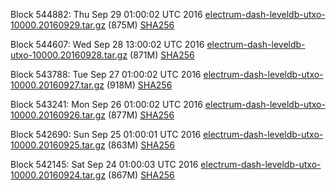 Block 544882: Thu Sep 29 01:00:02 UTC 2016 [electrum-dash-leveldb-utxo-10000.20160929.tar.gz](https://transfer.sh/I0ulR/electrum-dash-leveldb-utxo-10000.20160929.tar.gz) (875M) [SHA256](https://transfer.sh/12ZvXZ/electrum-dash-leveldb-utxo-10000.20160929.tar.gz.sha256)

Block 544607: Wed Sep 28 13:00:02 UTC 2016 [electrum-dash-leveldb-utxo-10000.20160928.tar.gz](https://transfer.sh/F1eCZ/electrum-dash-leveldb-utxo-10000.20160928.tar.gz) (871M) [SHA256](https://transfer.sh/4KRHQ/electrum-dash-leveldb-utxo-10000.20160928.tar.gz.sha256)

Block 543788: Tue Sep 27 01:00:02 UTC 2016 [electrum-dash-leveldb-utxo-10000.20160927.tar.gz](https://transfer.sh/11KJtF/electrum-dash-leveldb-utxo-10000.20160927.tar.gz) (918M) [SHA256](https://transfer.sh/bymy8/electrum-dash-leveldb-utxo-10000.20160927.tar.gz.sha256)

Block 543241: Mon Sep 26 01:00:02 UTC 2016 [electrum-dash-leveldb-utxo-10000.20160926.tar.gz](https://transfer.sh/Ve8A4/electrum-dash-leveldb-utxo-10000.20160926.tar.gz) (877M) [SHA256](https://transfer.sh/WnNy4/electrum-dash-leveldb-utxo-10000.20160926.tar.gz.sha256)

Block 542690: Sun Sep 25 01:00:01 UTC 2016 [electrum-dash-leveldb-utxo-10000.20160925.tar.gz](https://transfer.sh/63C65/electrum-dash-leveldb-utxo-10000.20160925.tar.gz) (863M) [SHA256](https://transfer.sh/1sbyi/electrum-dash-leveldb-utxo-10000.20160925.tar.gz.sha256)

Block 542145: Sat Sep 24 01:00:03 UTC 2016 [electrum-dash-leveldb-utxo-10000.20160924.tar.gz](https://transfer.sh/lPrD8/electrum-dash-leveldb-utxo-10000.20160924.tar.gz) (867M) [SHA256](https://transfer.sh/PGKJX/electrum-dash-leveldb-utxo-10000.20160924.tar.gz.sha256)
